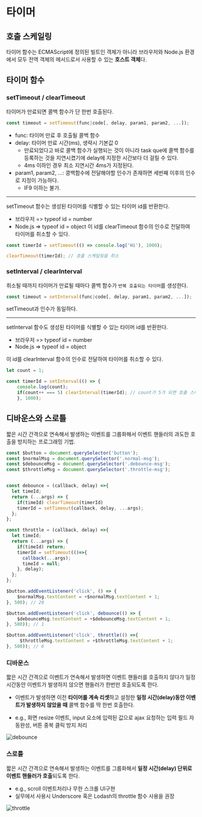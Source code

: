 # 타이머

## 호출 스케일링
타이머 함수는 ECMAScript에 정의된 빌트인 객체가 아니라 브라우저와 Node.js 환경에서 모두 전역 객체의 메서드로서 사용할 수 있는 **호스트 객체**다.
## 타이머 함수
### setTimeout / clearTimeout
타이머가 만료되면 콜백 함수가 단 한번 호출된다.
```javascript
const timeout = setTimeout(func|code[, delay, param1, param2, ...]);
```
- func: 타이머 만료 후 호출될 콜백 함수
- delay: 타이머 만료 시간(ms), 생략시 기본값 0
    - 만료되었다고 바로 콜백 함수가 실행되는 것이 아니라 task que에 콜백 함수를 등록하는 것을 지연시켰기에 delay에 지정한 시간보다 더 걸릴 수 있다.
    - 4ms 이하인 경우 최소 지연시간 4ms가 지정된다.
- param1, param2, ...: 콩백함수에 전달해야할 인수가 존재하면 세번째 이후의 인수로 지정이 가능하다.
    - IF9 이하는 불가.

---

setTimeout 함수는 생성된 타이머를 식별할 수 있는 타이머 id를 반환한다.
- 브라우저 => typeof id = number
- Node.js => typeof id = object
이 id를 clearTimeout 함수의 인수로 전달하여 타이머를 취소할 수 있다.

```javascript
const timerId = setTimeout(() => console.log('Hi'), 1000);

clearTimeout(timerId); // 호출 스케일링을 취소
```

### setInterval / clearInterval
취소될 때까지 타이머가 만료될 때마다 콜백 함수가 `반복 호출되는 타이머`를 생성한다. 
```javascript
const timeout = setInterval(func|code[, delay, param1, param2, ...]);
```
setTimeout과 인수가 동일하다. 

---

setInterval 함수도 생성된 타이머를 식별할 수 있는 타이머 id를 반환한다.

- 브라우저 => typeof id = number
- Node.js => typeof id = object

이 id를 clearInterval 함수의 인수로 전달하여 타이머를 취소할 수 있다.

```javascript
let count = 1;

const timerId = setInterval(() => {
    console.log(count);
    if(count++ === 5) clearInterval(timerId); // count가 5가 되면 호출 스케일링을 취소
    }, 1000);
```

## 디바운스와 스로틀
짧은 시간 간격으로 연속해서 발생하는 이벤트를 그룹화해서 이벤트 핸들러의 과도한 호출을 방지하는 프로그래밍 기법.

```javascript
const $button = document.querySelector('button');
const $normalMsg = document.querySelector('.normal-msg');
const $debounceMsg = document.querySelector('.debounce-msg');
const $throttleMsg = document.querySelector('.throttle-msg');


const debounce = (callback, delay) =>{
  let timeId;
  return (...args) => {
    if(timeId) clearTimeout(timerId)
    timerId = setTimeout(callback, delay, ...args);
  };
};

const throttle = (callback, delay) =>{
  let timeId;
  return (...args) => {
    if(timeId) return;
    timerId = setTimeout(()=>{
      callback(...args);
      timeId = null;
    }, delay);
  };
};

$button.addEventListener('click', () => {
    $normalMsg.textContent = +$normalMsg.textContent + 1;
}, 500); // 20

$button.addEventListener('click', debounce(() => {
    $debounceMsg.textContent = +$debounceMsg.textContent + 1;
}, 500)); // 1

$button.addEventListener('click', throttle(() =>{
     $throttleMsg.textContent = +$throttleMsg.textContent + 1;
}, 500)); // 6
```

### 디바운스
짧은 시간 간격으로 이벤트가 연속해서 발생하면 이벤트 핸들러를 호출하지 않다가 일정 시간동안 이벤트가 발생하지 않으면 핸들러가 한번만 호출되도록 한다.

- 이벤트가 발생하면 이전 **타이머를 계속 리셋**하고 설정한 **일정 시간(delay)동안 이벤트가 발생하지 않았을 때** 콜백 함수를 딱 한번 호출한다.

- e.g., 화면 resize 이벤트, input 요소에 입력된 값으로 ajax 요청하는 입력 필드 자동완성, 버튼 중복 클릭 방지 처리

![debounce](https://github.com/Jieunwang0/modern-javascript-deep-dive/assets/134492810/780186fa-f965-462c-a165-ac6018ef8f37)

### 스로틀
짧은 시간 간격으로 연속해서 발생하는 이벤트를 그룹화해서 **일정 시간(delay) 단위로 이벤트 핸들러가 호출**되도록 한다.
- e.g., scroll 이벤트처리나 무한 스크롤 UI구현
- 실무에서 사용시 Underscore 혹은 Lodash의 throttle 함수 사용을 권장

![throttle](https://github.com/Jieunwang0/modern-javascript-deep-dive/assets/134492810/d234d7c3-51c0-490c-85fe-272e5cb9d9e8)
